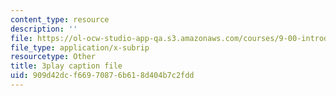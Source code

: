 ```yaml
---
content_type: resource
description: ''
file: https://ol-ocw-studio-app-qa.s3.amazonaws.com/courses/9-00-introduction-to-psychology-fall-2004/909d42dcf66970876b618d404b7c2fdd_10493.srt
file_type: application/x-subrip
resourcetype: Other
title: 3play caption file
uid: 909d42dc-f669-7087-6b61-8d404b7c2fdd
---
```

